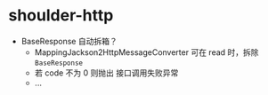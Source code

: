 # shoulder-http

- BaseResponse 自动拆箱？
    - MappingJackson2HttpMessageConverter 可在 read 时，拆除 `BaseResponse`
    - 若 code 不为 0 则抛出 接口调用失败异常 
    - ...
